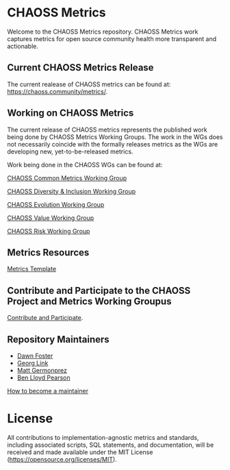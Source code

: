 # CHAOSS Metrics

Welcome to the CHAOSS Metrics repository. CHAOSS Metrics work captures metrics for open source community health more transparent and actionable. 

## Current CHAOSS Metrics Release
The current realease of CHAOSS metrics can be found at: https://chaoss.community/metrics/. 

## Working on CHAOSS Metrics

The current release of CHAOSS metrics represents the published work being done by CHAOSS Metrics Working Groups. The work in the WGs does not necessarily coincide with the formally releases metrics as the WGs are developing new, yet-to-be-released metrics. 

Work being done in the CHAOSS WGs can be found at: 

[CHAOSS Common Metrics Working Group](https://github.com/chaoss/wg-common)

[CHAOSS Diversity & Inclusion Working Group](https://github.com/chaoss/wg-diversity-inclusion)

[CHAOSS Evolution Working Group](https://github.com/chaoss/wg-evolution)

[CHAOSS Value Working Group](https://github.com/chaoss/wg-value)

[CHAOSS Risk Working Group](https://github.com/chaoss/wg-risk)

## Metrics Resources

[Metrics Template](resources/metrics-template.md)

## Contribute and Participate to the CHAOSS Project and Metrics Working Groupus

[Contribute and Participate](https://chaoss.community/participate/). 

## Repository Maintainers

- [Dawn Foster](https://github.com/geekygirldawn)
- [Georg Link](https://github.com/GeorgLink)
- [Matt Germonprez](https://github.com/germonprez)
- [Ben Lloyd Pearson](https://github.com/BenLloydPearson)

[How to become a maintainer](.github/CONTRIBUTING.md#how-to-become-a-repository-maintainer)

# License

All contributions to implementation-agnostic metrics and standards, including associated scripts, SQL statements, and documentation, will be received and made available under the MIT License (https://opensource.org/licenses/MIT).
